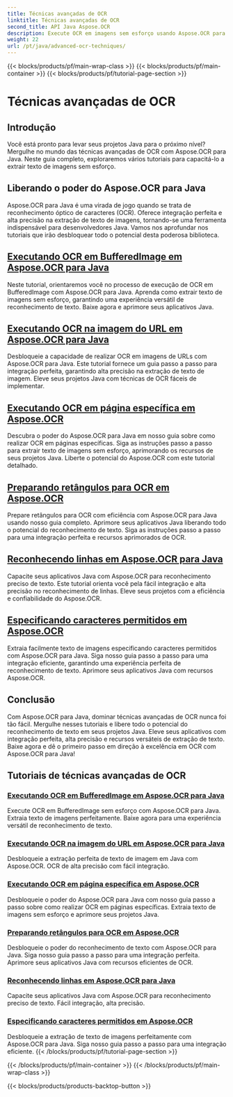 ```yaml
---
title: Técnicas avançadas de OCR
linktitle: Técnicas avançadas de OCR
second_title: API Java Aspose.OCR
description: Execute OCR em imagens sem esforço usando Aspose.OCR para Java. Extraia texto perfeitamente com alta precisão. Aprimore seus projetos Java com reconhecimento de texto versátil.
weight: 22
url: /pt/java/advanced-ocr-techniques/
---
```


{{< blocks/products/pf/main-wrap-class >}}
{{< blocks/products/pf/main-container >}}
{{< blocks/products/pf/tutorial-page-section >}}

# Técnicas avançadas de OCR

## Introdução

Você está pronto para levar seus projetos Java para o próximo nível? Mergulhe no mundo das técnicas avançadas de OCR com Aspose.OCR para Java. Neste guia completo, exploraremos vários tutoriais para capacitá-lo a extrair texto de imagens sem esforço.

## Liberando o poder do Aspose.OCR para Java

Aspose.OCR para Java é uma virada de jogo quando se trata de reconhecimento óptico de caracteres (OCR). Oferece integração perfeita e alta precisão na extração de texto de imagens, tornando-se uma ferramenta indispensável para desenvolvedores Java. Vamos nos aprofundar nos tutoriais que irão desbloquear todo o potencial desta poderosa biblioteca.

## [Executando OCR em BufferedImage em Aspose.OCR para Java](./perform-ocr-buffered-image/)

Neste tutorial, orientaremos você no processo de execução de OCR em BufferedImage com Aspose.OCR para Java. Aprenda como extrair texto de imagens sem esforço, garantindo uma experiência versátil de reconhecimento de texto. Baixe agora e aprimore seus aplicativos Java.

## [Executando OCR na imagem do URL em Aspose.OCR para Java](./perform-ocr-image-from-url/)

Desbloqueie a capacidade de realizar OCR em imagens de URLs com Aspose.OCR para Java. Este tutorial fornece um guia passo a passo para integração perfeita, garantindo alta precisão na extração de texto de imagem. Eleve seus projetos Java com técnicas de OCR fáceis de implementar.

## [Executando OCR em página específica em Aspose.OCR](./perform-ocr-on-page/)

Descubra o poder do Aspose.OCR para Java em nosso guia sobre como realizar OCR em páginas específicas. Siga as instruções passo a passo para extrair texto de imagens sem esforço, aprimorando os recursos de seus projetos Java. Liberte o potencial do Aspose.OCR com este tutorial detalhado.

## [Preparando retângulos para OCR em Aspose.OCR](./prepare-rectangles-for-ocr/)

Prepare retângulos para OCR com eficiência com Aspose.OCR para Java usando nosso guia completo. Aprimore seus aplicativos Java liberando todo o potencial do reconhecimento de texto. Siga as instruções passo a passo para uma integração perfeita e recursos aprimorados de OCR.

## [Reconhecendo linhas em Aspose.OCR para Java](./recognize-lines/)

Capacite seus aplicativos Java com Aspose.OCR para reconhecimento preciso de texto. Este tutorial orienta você pela fácil integração e alta precisão no reconhecimento de linhas. Eleve seus projetos com a eficiência e confiabilidade do Aspose.OCR.

## [Especificando caracteres permitidos em Aspose.OCR](./specify-allowed-characters/)

Extraia facilmente texto de imagens especificando caracteres permitidos com Aspose.OCR para Java. Siga nosso guia passo a passo para uma integração eficiente, garantindo uma experiência perfeita de reconhecimento de texto. Aprimore seus aplicativos Java com recursos Aspose.OCR.

## Conclusão

Com Aspose.OCR para Java, dominar técnicas avançadas de OCR nunca foi tão fácil. Mergulhe nesses tutoriais e libere todo o potencial do reconhecimento de texto em seus projetos Java. Eleve seus aplicativos com integração perfeita, alta precisão e recursos versáteis de extração de texto. Baixe agora e dê o primeiro passo em direção à excelência em OCR com Aspose.OCR para Java!
## Tutoriais de técnicas avançadas de OCR
### [Executando OCR em BufferedImage em Aspose.OCR para Java](./perform-ocr-buffered-image/)
Execute OCR em BufferedImage sem esforço com Aspose.OCR para Java. Extraia texto de imagens perfeitamente. Baixe agora para uma experiência versátil de reconhecimento de texto.
### [Executando OCR na imagem do URL em Aspose.OCR para Java](./perform-ocr-image-from-url/)
Desbloqueie a extração perfeita de texto de imagem em Java com Aspose.OCR. OCR de alta precisão com fácil integração.
### [Executando OCR em página específica em Aspose.OCR](./perform-ocr-on-page/)
Desbloqueie o poder do Aspose.OCR para Java com nosso guia passo a passo sobre como realizar OCR em páginas específicas. Extraia texto de imagens sem esforço e aprimore seus projetos Java.
### [Preparando retângulos para OCR em Aspose.OCR](./prepare-rectangles-for-ocr/)
Desbloqueie o poder do reconhecimento de texto com Aspose.OCR para Java. Siga nosso guia passo a passo para uma integração perfeita. Aprimore seus aplicativos Java com recursos eficientes de OCR.
### [Reconhecendo linhas em Aspose.OCR para Java](./recognize-lines/)
Capacite seus aplicativos Java com Aspose.OCR para reconhecimento preciso de texto. Fácil integração, alta precisão.
### [Especificando caracteres permitidos em Aspose.OCR](./specify-allowed-characters/)
Desbloqueie a extração de texto de imagens perfeitamente com Aspose.OCR para Java. Siga nosso guia passo a passo para uma integração eficiente.
{{< /blocks/products/pf/tutorial-page-section >}}

{{< /blocks/products/pf/main-container >}}
{{< /blocks/products/pf/main-wrap-class >}}

{{< blocks/products/products-backtop-button >}}
